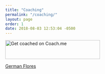 ```yaml
---
title: "Coaching"
permalink: "/coaching/"
layout: page
order: 1
date: 2018-08-03 12:53:04 -0500
---
```

<a style="border: none; padding: 0;" href="https://www.coach.me/germanflores?ref=bvjvZ"><img alt="Get coached on Coach.me" src=" https://s3.amazonaws.com/com.lift.assets/images/coach-badge-blue-300x60.png" width="300" height="60" style="border: none; margin: 0;"/></a>

<div class="LI-profile-badge"  data-version="v1" data-size="large" data-locale="en_US" data-type="horizontal" data-theme="light" data-vanity="germanflores"><a class="LI-simple-link" href='https://www.linkedin.com/in/germanflores?trk=profile-badge'>German Flores</a></div>
